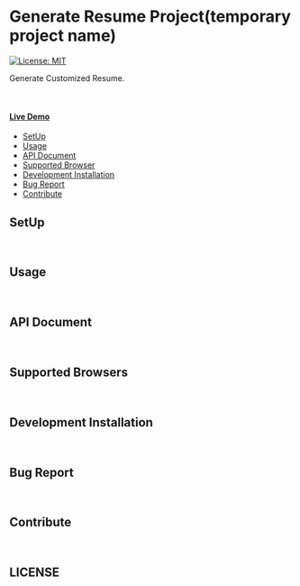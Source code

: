 <div align="center">
    <img src="" alt="">
</div>

# Generate Resume Project(temporary project name)
[![License: MIT](https://img.shields.io/badge/License-MIT-yellow.svg)](https://opensource.org/licenses/MIT)  

Generate Customized Resume.

</br>

#### [Live Demo](http://friendly-belief.surge.sh/)

* [SetUp](#setup)
* [Usage](#usage)
* [API Document](#api-document)
* [Supported Browser](#supported-browsers)
* [Development Installation](#development-installation)
* [Bug Report](#bug-report)
* [Contribute](#contribute)

## SetUp

</br>

## Usage

</br>

## API Document

</br>

## Supported Browsers

</br>

## Development Installation

</br>

## Bug Report

</br>


## Contribute

</br>

## LICENSE

